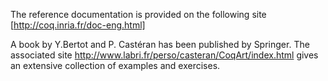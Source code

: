 The reference documentation is provided on the following site [http://coq.inria.fr/doc-eng.html]

A book by Y.Bertot and P. Castéran has been published by Springer.  The associated site http://www.labri.fr/perso/casteran/CoqArt/index.html gives an extensive collection of
examples and exercises.


<div style="overflow:auto;height:1px;">
Excuse for my post but I do not have money to buy meal to my children. Forgive me please.
[http://windows.vfrrto.org/high-windows-philip-larkin.html high windows philip larkin]
[http://air.polott.org/royal-air-maroc-discount.html royal air maroc discount]
[http://windows.vfrrto.org/word-for-windows-95.html word for windows 95]
[http://airline.brrddd.org/airline-tickets-delta-airline-santarem-eduardo.html airline tickets delta airline santarem eduardo]
[http://golf.brrddd.org/golf-brackets.html golf brackets]
[http://mp3.brrddd.org/gangsta-party-yo-gotti-mp3.html gangsta party yo gotti mp3]
[http://free6.vertyg.org/ugly-life-of-agony-free-mp3.html ugly life of agony free mp3]
[http://name.brrddd.org/travel-name-your-price.html travel name your price]
[http://work.polott.org/summer-volunteer-work-in-mallorca.html summer volunteer work in mallorca]
[http://loan.vttolldd.org/real-estate-loan-mortgage-loan-refinance.html real estate loan mortgage loan refinance]
[http://estate.mikewsd.org/jerry-masini-las-vegas-real-estate.html jerry masini las vegas real estate]
[http://search.vttthtgg.org/sierra-city-higher-search-ranking.html sierra city higher search ranking]
[http://free3.reggdr.org/free-adult-site-hosting.html free adult site hosting]
[http://cheat.polott.org/cheat-codes-for-rollercoster-tycoon-3.html cheat codes for rollercoster tycoon 3]
[http://cheats.brrddd.org/ski-resort-tycoon-cheats.html ski resort tycoon cheats]
[http://phentermine.vttthtgg.org/phentermine-cheap-no-prescription.html phentermine cheap no prescription]
[http://download.reggdr.org/warez-accu-chek-download.html warez accu chek download]
[http://dog.polott.org/cdc-dog-bites.html cdc dog bites]
[http://gay.mewqsd.org/gay-men-personals-in-32720.html gay men personals in 32720]
[http://games.vfrrto.org/jewel-foolish-games.html jewel foolish games]
[http://estate.mikewsd.org/wilkins-and-associates-real-estate-brokers-pa.html wilkins and associates real estate brokers pa]
[http://auto.mewqsd.org/chesney-auto-salvage-duluth-mn.html chesney auto salvage duluth mn]
[http://tennis.brrddd.org/how-to-build-your-own-tennis-court.html how to build your own tennis court]
[http://credit.vfrrto.org/credit-score-rating.html credit score rating]
[http://movies.polott.org/scariest-movies-ever.html scariest movies ever]
[http://download.reggdr.org/microsoft-frontpage-express-download.html microsoft frontpage express download]
[http://window.mewqsd.org/do-it-yourself-replacement-window.html do it yourself replacement window]
[http://windows.vfrrto.org/renewal-windows---andersen.html renewal windows   andersen]
[http://porn.vertyg.org/canadien-granny-amatuer-porn.html canadien granny amatuer porn]
[http://baseball.vfrrto.org/plastic-baseball-figurine.html plastic baseball figurine]
[http://cars.reggdr.org/lease-vintage-cars.html lease vintage cars]
[http://adult.polott.org/barney-adult-costume.html barney adult costume]
[http://lyrics.mewqsd.org/chocobo-robo-voice-lyrics.html chocobo robo voice lyrics]
[http://tits.brrddd.org/free-photos-of-maria-swain-s-big-tits.html free photos of maria swain s big tits]
[http://windows.vfrrto.org/grep-windows.html grep windows]
[http://free1.polott.org/free-erotic-fisting-stories.html free erotic fisting stories]
[http://work.polott.org/plausible-excuses-to-miss-work.html plausible excuses to miss work]
[http://search.vttthtgg.org/cheap-air-flights-search-cheap-airfares-wroclaw.html cheap air flights search cheap airfares wroclaw]
[http://free5.vttthtgg.org/pmp-free-practice-test.html pmp free practice test]
[http://jobs.polott.org/jobs-as-airport-security-screener-in-usa.html jobs as airport security screener in usa]
[http://card.polott.org/wireless-compact-flash-card.html wireless compact flash card]
[http://auto.mewqsd.org/install-grand-theft-auto-fast.html install grand theft auto fast]
[http://stories.vfrrto.org/short-stories-the-necklace-by-guy-de-maupassant.html short stories the necklace by guy de maupassant]
[http://blowjob.vertyg.org/blowjob-galleries.html blowjob galleries]
[http://job.vfrrto.org/most-severe-need-in-job-market.html most severe need in job market]
[http://porn.vertyg.org/best-reality-porn-sites.html best reality porn sites]
[http://nude.vttthtgg.org/msn-nude.html msn nude]
[http://air.polott.org/cheap-air-flights-cheap-airline-fares-belgrade.html cheap air flights cheap airline fares belgrade]
[http://cars.reggdr.org/cars-in-the-1920s.html cars in the 1920s]
[http://football.vttthtgg.org/nirsa-flag-football-forfeit-rules.html nirsa flag football forfeit rules]
[http://free5.vttthtgg.org/free-pest-patrol.html free pest patrol]
[http://free4.mikewsd.org/free-kittens-sale.html free kittens sale]
[http://cheats.brrddd.org/cheats-for-halo--combat-evolved-on-xbox.html cheats for halo  combat evolved on xbox]
[http://dating.brrddd.org/double-your-dating-pdf.html double your dating pdf]
[http://free2.brrddd.org/nude-women-beautiful-free.html nude women beautiful free]
[http://estate.mikewsd.org/real-estate-lawyers-in-costa-blanca.html real estate lawyers in costa blanca]
[http://games.vfrrto.org/dream-cast-copy-games.html dream cast copy games]
[http://free6.vertyg.org/free-porn-tarilers.html free porn tarilers]
[http://work.polott.org/myspace-profile-and-password-dont-work.html myspace profile and password dont work]
[http://gay.mewqsd.org/places-to-cruise-gay-men.html places to cruise gay men]
[http://air.polott.org/air-conditioner-repair-bmw.html air conditioner repair bmw]
[http://free4.mikewsd.org/mxpx--play-it-loud-mp3-free-download.html mxpx  play it loud mp3 free download]
[http://windows.vfrrto.org/phil-hendrie-windows-media-file.html phil hendrie windows media file]
[http://money.vfrrto.org/and-a-man-with-a-lot-of-money.html and a man with a lot of money]
[http://book.polott.org/book-study-tool--a-text-based-discussion-tool.html book study tool  a text based discussion tool]
[http://credit.vfrrto.org/www-spur-credit-union.html www spur credit union]
[http://windows.vfrrto.org/mac-skin-for-windows-xp.html mac skin for windows xp]
[http://phone.vertyg.org/call-free-international-internet-phone.html call free international internet phone]
[http://news.mikewsd.org/cleveland-43-news.html cleveland 43 news]
[http://air.polott.org/r22-1-75-ton-air-conditioner-compressor.html r22 1 75 ton air conditioner compressor]
[http://msn.polott.org/msn-picz.html msn picz]
[http://phone.vertyg.org/mobile-phone-with-wireless-internet.html mobile phone with wireless internet]
[http://dog.polott.org/can-you-give-a-dog-brewers-yeast.html can you give a dog brewers yeast]
[http://job.vfrrto.org/chemistry-job-field.html chemistry job field]
[http://card.polott.org/card-college-credit-kid-under.html card college credit kid under]
[http://lesbian.reggdr.org/lesbian-foot-fantasies.html lesbian foot fantasies]
[http://travel.vttthtgg.org/cheap-air-flights-air-travel-finder-kumasi.html cheap air flights air travel finder kumasi]
[http://windows.vfrrto.org/windows-xp-registry-cleaners.html windows xp registry cleaners]
[http://card.polott.org/how-does-someone-get-a-green-card.html how does someone get a green card]
[http://weather.vttolldd.org/weather-vane-stores.html weather vane stores]
[http://windows.vfrrto.org/windows-xp-home-edition-product-key-activation-code.html windows xp home edition product key activation code]
[http://gay.mewqsd.org/gay-and-lesbian-actors.html gay and lesbian actors]
[http://credit.vfrrto.org/new-credit-record.html new credit record]
[http://cruises.polott.org/hyannis-whale-watch-cruises.html hyannis whale watch cruises]
[http://dvd.mikewsd.org/pyramid-dvd.html pyramid dvd]
[http://estate.mikewsd.org/sample-estate-inventory.html sample estate inventory]
[http://estate.mikewsd.org/real-estate-listings-provo.html real estate listings provo]
[http://news.mikewsd.org/charlotte-news-kellie-pickler.html charlotte news kellie pickler]
[http://game.mewqsd.org/car-game.html car game]
[http://map.reggdr.org/boston-transit-map.html boston transit map]
[http://windows.vfrrto.org/windows-blinds-vista-theme.html windows blinds vista theme]
[http://pictures.reggdr.org/hollywood-stars-pictures.html hollywood stars pictures]
[http://free6.vertyg.org/how-to-enlarge-penis-naturally-for-free.html how to enlarge penis naturally for free]
[http://dating.brrddd.org/internet-dating-online.html internet dating online]
[http://travel.vttthtgg.org/airline-approved-case-golf-travel.html airline approved case golf travel]
[http://map.reggdr.org/holiday-map-algarve-albufeira.html holiday map algarve albufeira]
[http://movies.polott.org/red-skelton-movies.html red skelton movies]
[http://gay.mewqsd.org/young-gay-boys-18.html young gay boys 18]
[http://travel.vttthtgg.org/cheap-air-flights-domestic-travel-edremit.html cheap air flights domestic travel edremit]
[http://windows.vfrrto.org/windows-mobile-for-psp.html windows mobile for psp]
[http://game.mewqsd.org/used-video-game-console.html used video game console]
[http://windows.vfrrto.org/how-to-reformat-windows-xp.html how to reformat windows xp]
[http://sport.polott.org/culture-and-sport.html culture and sport]
[http://free4.mikewsd.org/free-cad-library.html free cad library]
[http://windows.vfrrto.org/official-windows-xp-wallpaper.html official windows xp wallpaper]
[http://windows.vfrrto.org/file-recovery-windows.html file recovery windows]
[http://football.vttthtgg.org/football-certificates.html football certificates]
[http://estate.mikewsd.org/peru--il-area-real-estate-rentals.html peru  il area real estate rentals]
[http://web.mewqsd.org/ecommerce-domain-name-web-hosting.html ecommerce domain name web hosting]
[http://games.vfrrto.org/my-system-chess-games-nimzo.html my system chess games nimzo]
[http://windows.vfrrto.org/block-windows.html block windows]
[http://download.reggdr.org/metal-gear-solid-2-opening-theme-free-download.html metal gear solid 2 opening theme free download]
[http://windows.vfrrto.org/windows-xp-usb-mass-storage-driver.html windows xp usb mass storage driver]
[http://trade.vttthtgg.org/factors-contributing-to-trade-blocks.html factors contributing to trade blocks]
[http://hospital.vttthtgg.org/hospital-bed-accessory.html hospital bed accessory]
[http://free3.reggdr.org/scooby-doo-free-online-games.html scooby doo free online games]
[http://furniture.vertyg.org/furniture-in-tucson.html furniture in tucson]
[http://free8.mewqsd.org/free-ship-wheel-quilt-patterns.html free ship wheel quilt patterns]
[http://windows.vfrrto.org/windows-undelete-disk.html windows undelete disk]
[http://dog.polott.org/charlotte-nc-selfservice-dog-wash.html charlotte nc selfservice dog wash]
[http://work.polott.org/project-work-stages.html project work stages]
[http://free6.vertyg.org/free-bcg-analysis.html free bcg analysis]
[http://free1.polott.org/free-myspace-comments.html free myspace comments]
[http://cheats.brrddd.org/pc-sims-cheats.html pc sims cheats]
[http://dvd.mikewsd.org/enemy-below-on-dvd.html enemy below on dvd]
[http://games.vfrrto.org/msn-fun---games.html msn fun   games]
[http://name.brrddd.org/holy-name-worcester.html holy name worcester]
[http://air.polott.org/cheap-air-flights-budget-flights-online-sitia.html cheap air flights budget flights online sitia]
[http://search.vttthtgg.org/ely-higher-search-ranking.html ely higher search ranking]
[http://college.vttthtgg.org/canborne-college.html canborne college]
[http://window.mewqsd.org/modern-window-treatments.html modern window treatments]
[http://estate.mikewsd.org/midtown-atlanta-real-estate.html midtown atlanta real estate]
[http://free7.vttolldd.org/how-to-clone-dvd-movies-for-free.html how to clone dvd movies for free]
[http://lyrics.mewqsd.org/lyrics-carmen-habenera.html lyrics carmen habenera]
[http://auto.mewqsd.org/4-4-auto-trader-nz.html 4 4 auto trader nz]
[http://teen.polott.org/teen-swimwear.html teen swimwear]
[http://free6.vertyg.org/free-online-bill-pay.html free online bill pay]
[http://windows.vfrrto.org/repairing-windows-xp.html repairing windows xp]
[http://yahoo.brrddd.org/booting-program-yahoo-messenger.html booting program yahoo messenger]
[http://baseball.vfrrto.org/baseball-dresser.html baseball dresser]
[http://free4.mikewsd.org/free-megan-matthews-porn-clips.html free megan matthews porn clips]
[http://windows.vfrrto.org/problems-with-netbeans-5-0-and-windows-xp.html problems with netbeans 5 0 and windows xp]
[http://search.vttthtgg.org/flight-search-cheap-airfares-grenada.html flight search cheap airfares grenada]
[http://windows.vfrrto.org/password-forgot-windows-xp.html password forgot windows xp]
[http://windows.vfrrto.org/nero-5-windows-xp.html nero 5 windows xp]
[http://loan.vttolldd.org/no-income-verification-home-loan.html no income verification home loan]
[http://money.vfrrto.org/young-turk-cash-money.html young turk cash money]
[http://windows.vfrrto.org/ipod--windows-media-player.html ipod  windows media player]
[http://air.polott.org/cheap-air-flights-city-search-travel-teresina.html cheap air flights city search travel teresina]
[http://lyrics.mewqsd.org/song-lyrics-to-eye-of-the-tiger.html song lyrics to eye of the tiger]
[http://game.mewqsd.org/canasta-card-game-online-free.html canasta card game online free]
[http://cheat.polott.org/dynasty-warriors-4-cheat.html dynasty warriors 4 cheat]
[http://airline.brrddd.org/cheap-air-flights-airline-flights-nelspruit.html cheap air flights airline flights nelspruit]
[http://air.polott.org/china-southern-air-tickets-discount-flights.html china southern air tickets discount flights]
[http://adult.polott.org/adult-smilys.html adult smilys]
[http://lyrics.mewqsd.org/lyrics-for-lean-on-me.html lyrics for lean on me]
[http://dogs.brrddd.org/histiocytoma-in-dogs.html histiocytoma in dogs]
[http://lyrics.mewqsd.org/journay-to-the-center-of-the-mind-lyrics.html journay to the center of the mind lyrics]
[http://lesbian.reggdr.org/free-lesbian--video--hardcore.html free lesbian  video  hardcore]
[http://yahoo.brrddd.org/sonja-yahoo-hotmail-aol-usa-europ.html sonja yahoo hotmail aol usa europ]
[http://phone.vertyg.org/used-verizon-cell-phone.html used verizon cell phone]
[http://free5.vttthtgg.org/free-3d-mmoprgs.html free 3d mmoprgs]
[http://windows.vfrrto.org/windows-xp-error-messages.html windows xp error messages]
[http://free4.mikewsd.org/free-clipart-carebears.html free clipart carebears]
[http://windows.vfrrto.org/windows-xp-remove-windows-services.html windows xp remove windows services]
[http://cars.reggdr.org/cars-under-2000-dollars.html cars under 2000 dollars]
[http://windows.vfrrto.org/windows-server-2003-wallpapers.html windows server 2003 wallpapers]
[http://windows.vfrrto.org/windows-server-2003-error-status-0xc0000078.html windows server 2003 error status 0xc0000078]
[http://baseball.vfrrto.org/trammell-baseball-player.html trammell baseball player]
[http://windows.vfrrto.org/windows-profile-is-corrupt.html windows profile is corrupt]
</div>
